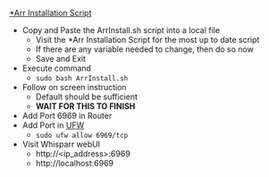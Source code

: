 [*Arr Installation Script](https://wiki.servarr.com/install-script)<br />

* Copy and Paste the ArrInstall.sh script into a local file
  * Visit the *Arr Installation Script for the most up to date script
  * If there are any variable needed to change, then do so now
  * Save and Exit
* Execute command
  * `sudo bash ArrInstall.sh`
* Follow on screen instruction
  * Default should be sufficient
  * **WAIT FOR THIS TO FINISH**
* Add Port 6969 in Router
* Add Port in [UFW](https://github.com/Cuates/ubuntuinstall/tree/main/system/ufw)
  * `sudo ufw allow 6969/tcp`
* Visit Whisparr webUI
  * http://<ip_address>:6969
  * http://localhost:6969
